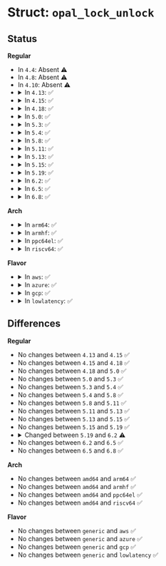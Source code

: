 # Struct: <code>opal_lock_unlock</code>

## Status
<b>Regular</b>
<ul>
<li>
In <code>4.4</code>: Absent ⚠️
</li>
<li>
In <code>4.8</code>: Absent ⚠️
</li>
<li>
In <code>4.10</code>: Absent ⚠️
</li>
<li>
<details>
<summary>In <code>4.13</code>: ✅</summary>

```c
struct opal_lock_unlock {
    struct opal_session_info session;
    __u32 l_state;
    __u8 __align[4];
};
```
</details>
</li>
<li>
<details>
<summary>In <code>4.15</code>: ✅</summary>

```c
struct opal_lock_unlock {
    struct opal_session_info session;
    __u32 l_state;
    __u8 __align[4];
};
```
</details>
</li>
<li>
<details>
<summary>In <code>4.18</code>: ✅</summary>

```c
struct opal_lock_unlock {
    struct opal_session_info session;
    __u32 l_state;
    __u8 __align[4];
};
```
</details>
</li>
<li>
<details>
<summary>In <code>5.0</code>: ✅</summary>

```c
struct opal_lock_unlock {
    struct opal_session_info session;
    __u32 l_state;
    __u8 __align[4];
};
```
</details>
</li>
<li>
<details>
<summary>In <code>5.3</code>: ✅</summary>

```c
struct opal_lock_unlock {
    struct opal_session_info session;
    __u32 l_state;
    __u8 __align[4];
};
```
</details>
</li>
<li>
<details>
<summary>In <code>5.4</code>: ✅</summary>

```c
struct opal_lock_unlock {
    struct opal_session_info session;
    __u32 l_state;
    __u8 __align[4];
};
```
</details>
</li>
<li>
<details>
<summary>In <code>5.8</code>: ✅</summary>

```c
struct opal_lock_unlock {
    struct opal_session_info session;
    __u32 l_state;
    __u8 __align[4];
};
```
</details>
</li>
<li>
<details>
<summary>In <code>5.11</code>: ✅</summary>

```c
struct opal_lock_unlock {
    struct opal_session_info session;
    __u32 l_state;
    __u8 __align[4];
};
```
</details>
</li>
<li>
<details>
<summary>In <code>5.13</code>: ✅</summary>

```c
struct opal_lock_unlock {
    struct opal_session_info session;
    __u32 l_state;
    __u8 __align[4];
};
```
</details>
</li>
<li>
<details>
<summary>In <code>5.15</code>: ✅</summary>

```c
struct opal_lock_unlock {
    struct opal_session_info session;
    __u32 l_state;
    __u8 __align[4];
};
```
</details>
</li>
<li>
<details>
<summary>In <code>5.19</code>: ✅</summary>

```c
struct opal_lock_unlock {
    struct opal_session_info session;
    __u32 l_state;
    __u8 __align[4];
};
```
</details>
</li>
<li>
<details>
<summary>In <code>6.2</code>: ✅</summary>

```c
struct opal_lock_unlock {
    struct opal_session_info session;
    __u32 l_state;
    __u16 flags;
    __u8 __align[2];
};
```
</details>
</li>
<li>
<details>
<summary>In <code>6.5</code>: ✅</summary>

```c
struct opal_lock_unlock {
    struct opal_session_info session;
    __u32 l_state;
    __u16 flags;
    __u8 __align[2];
};
```
</details>
</li>
<li>
<details>
<summary>In <code>6.8</code>: ✅</summary>

```c
struct opal_lock_unlock {
    struct opal_session_info session;
    __u32 l_state;
    __u16 flags;
    __u8 __align[2];
};
```
</details>
</li>
</ul>
<b>Arch</b>
<ul>
<li>
<details>
<summary>In <code>arm64</code>: ✅</summary>

```c
struct opal_lock_unlock {
    struct opal_session_info session;
    __u32 l_state;
    __u8 __align[4];
};
```
</details>
</li>
<li>
<details>
<summary>In <code>armhf</code>: ✅</summary>

```c
struct opal_lock_unlock {
    struct opal_session_info session;
    __u32 l_state;
    __u8 __align[4];
};
```
</details>
</li>
<li>
<details>
<summary>In <code>ppc64el</code>: ✅</summary>

```c
struct opal_lock_unlock {
    struct opal_session_info session;
    __u32 l_state;
    __u8 __align[4];
};
```
</details>
</li>
<li>
<details>
<summary>In <code>riscv64</code>: ✅</summary>

```c
struct opal_lock_unlock {
    struct opal_session_info session;
    __u32 l_state;
    __u8 __align[4];
};
```
</details>
</li>
</ul>
<b>Flavor</b>
<ul>
<li>
<details>
<summary>In <code>aws</code>: ✅</summary>

```c
struct opal_lock_unlock {
    struct opal_session_info session;
    __u32 l_state;
    __u8 __align[4];
};
```
</details>
</li>
<li>
<details>
<summary>In <code>azure</code>: ✅</summary>

```c
struct opal_lock_unlock {
    struct opal_session_info session;
    __u32 l_state;
    __u8 __align[4];
};
```
</details>
</li>
<li>
<details>
<summary>In <code>gcp</code>: ✅</summary>

```c
struct opal_lock_unlock {
    struct opal_session_info session;
    __u32 l_state;
    __u8 __align[4];
};
```
</details>
</li>
<li>
<details>
<summary>In <code>lowlatency</code>: ✅</summary>

```c
struct opal_lock_unlock {
    struct opal_session_info session;
    __u32 l_state;
    __u8 __align[4];
};
```
</details>
</li>
</ul>

## Differences
<b>Regular</b>
<ul>
<li>
No changes between <code>4.13</code> and <code>4.15</code> ✅
</li>
<li>
No changes between <code>4.15</code> and <code>4.18</code> ✅
</li>
<li>
No changes between <code>4.18</code> and <code>5.0</code> ✅
</li>
<li>
No changes between <code>5.0</code> and <code>5.3</code> ✅
</li>
<li>
No changes between <code>5.3</code> and <code>5.4</code> ✅
</li>
<li>
No changes between <code>5.4</code> and <code>5.8</code> ✅
</li>
<li>
No changes between <code>5.8</code> and <code>5.11</code> ✅
</li>
<li>
No changes between <code>5.11</code> and <code>5.13</code> ✅
</li>
<li>
No changes between <code>5.13</code> and <code>5.15</code> ✅
</li>
<li>
No changes between <code>5.15</code> and <code>5.19</code> ✅
</li>
<li>
<details>
<summary>Changed between <code>5.19</code> and <code>6.2</code> ⚠️</summary>
<ul>
<li>
<b>Field added. </b>
<code>__u16 flags</code>
</li>
<li>
<b>Field type changed. </b>
<code>__u8 __align[4]</code> ➡️ <code>__u8 __align[2]</code>
</li>
</ul>
</details>
</li>
<li>
No changes between <code>6.2</code> and <code>6.5</code> ✅
</li>
<li>
No changes between <code>6.5</code> and <code>6.8</code> ✅
</li>
</ul>
<b>Arch</b>
<ul>
<li>
No changes between <code>amd64</code> and <code>arm64</code> ✅
</li>
<li>
No changes between <code>amd64</code> and <code>armhf</code> ✅
</li>
<li>
No changes between <code>amd64</code> and <code>ppc64el</code> ✅
</li>
<li>
No changes between <code>amd64</code> and <code>riscv64</code> ✅
</li>
</ul>
<b>Flavor</b>
<ul>
<li>
No changes between <code>generic</code> and <code>aws</code> ✅
</li>
<li>
No changes between <code>generic</code> and <code>azure</code> ✅
</li>
<li>
No changes between <code>generic</code> and <code>gcp</code> ✅
</li>
<li>
No changes between <code>generic</code> and <code>lowlatency</code> ✅
</li>
</ul>
